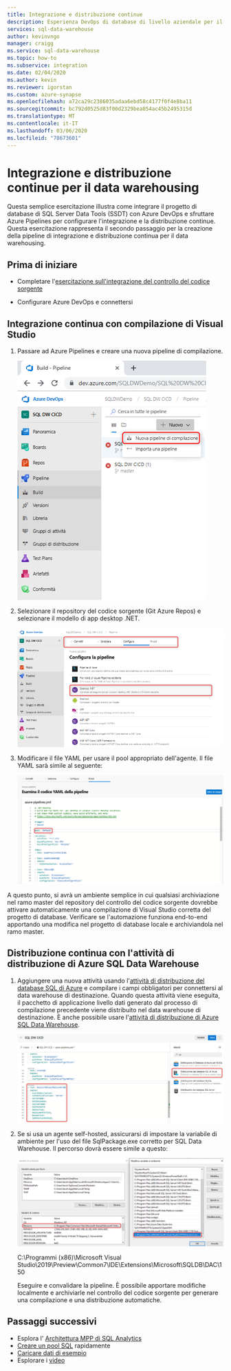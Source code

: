 ```yaml
---
title: Integrazione e distribuzione continue
description: Esperienza DevOps di database di livello aziendale per il data warehousing con supporto incorporato per l'integrazione e la distribuzione continue con Azure Pipelines.
services: sql-data-warehouse
author: kevinvngo
manager: craigg
ms.service: sql-data-warehouse
ms.topic: how-to
ms.subservice: integration
ms.date: 02/04/2020
ms.author: kevin
ms.reviewer: igorstan
ms.custom: azure-synapse
ms.openlocfilehash: a72ca29c2386035adaa6ebd58c4177f0f4e8ba11
ms.sourcegitcommit: bc792d0525d83f00d2329bea054ac45b2495315d
ms.translationtype: MT
ms.contentlocale: it-IT
ms.lasthandoff: 03/06/2020
ms.locfileid: "78673601"
---
```

# <a name="continuous-integration-and-deployment-for-data-warehousing"></a>Integrazione e distribuzione continue per il data warehousing

Questa semplice esercitazione illustra come integrare il progetto di database di SQL Server Data Tools (SSDT) con Azure DevOps e sfruttare Azure Pipelines per configurare l'integrazione e la distribuzione continue. Questa esercitazione rappresenta il secondo passaggio per la creazione della pipeline di integrazione e distribuzione continua per il data warehousing. 

## <a name="before-you-begin"></a>Prima di iniziare

- Completare l'[esercitazione sull'integrazione del controllo del codice sorgente](https://docs.microsoft.com/azure/sql-data-warehouse/sql-data-warehouse-source-control-integration)

- Configurare Azure DevOps e connettersi


## <a name="continuous-integration-with-visual-studio-build"></a>Integrazione continua con compilazione di Visual Studio

1. Passare ad Azure Pipelines e creare una nuova pipeline di compilazione.

      ![Nuova pipeline](media/sql-data-warehouse-continuous-integration-and-deployment/1-new-build-pipeline.png "Nuova pipeline")

2. Selezionare il repository del codice sorgente (Git Azure Repos) e selezionare il modello di app desktop .NET.

      ![Configurazione della pipeline](media/sql-data-warehouse-continuous-integration-and-deployment/2-pipeline-setup.png "Configurazione della pipeline") 

3. Modificare il file YAML per usare il pool appropriato dell'agente. Il file YAML sarà simile al seguente:

      ![YAML](media/sql-data-warehouse-continuous-integration-and-deployment/3-yaml-file.png "YAML")

A questo punto, si avrà un ambiente semplice in cui qualsiasi archiviazione nel ramo master del repository del controllo del codice sorgente dovrebbe attivare automaticamente una compilazione di Visual Studio corretta del progetto di database. Verificare se l'automazione funziona end-to-end apportando una modifica nel progetto di database locale e archiviandola nel ramo master.


## <a name="continuous-deployment-with-the-azure-sql-data-warehouse-or-database-deployment-task"></a>Distribuzione continua con l'attività di distribuzione di Azure SQL Data Warehouse

1. Aggiungere una nuova attività usando l'[attività di distribuzione del database SQL di Azure](https://docs.microsoft.com/azure/devops/pipelines/tasks/deploy/sql-azure-dacpac-deployment?view=azure-devops) e compilare i campi obbligatori per connettersi al data warehouse di destinazione. Quando questa attività viene eseguita, il pacchetto di applicazione livello dati generato dal processo di compilazione precedente viene distribuito nel data warehouse di destinazione. È anche possibile usare l'[attività di distribuzione di Azure SQL Data Warehouse](https://marketplace.visualstudio.com/items?itemName=ms-sql-dw.SQLDWDeployment). 

      ![Attività di distribuzione](media/sql-data-warehouse-continuous-integration-and-deployment/4-deployment-task.png "Attività di distribuzione")

2. Se si usa un agente self-hosted, assicurarsi di impostare la variabile di ambiente per l'uso del file SqlPackage.exe corretto per SQL Data Warehouse. Il percorso dovrà essere simile a questo:

      ![Variabile di ambiente](media/sql-data-warehouse-continuous-integration-and-deployment/5-environment-variable-preview.png "Variabile di ambiente")

   C:\Programmi (x86)\Microsoft Visual Studio\2019\Preview\Common7\IDE\Extensions\Microsoft\SQLDB\DAC\150  

   Eseguire e convalidare la pipeline. È possibile apportare modifiche localmente e archiviarle nel controllo del codice sorgente per generare una compilazione e una distribuzione automatiche.

## <a name="next-steps"></a>Passaggi successivi

- Esplora l' [Architettura MPP di SQL Analytics](massively-parallel-processing-mpp-architecture.md)
- [Creare un pool SQL](create-data-warehouse-portal.md) rapidamente
- [Caricare dati di esempio](sql-data-warehouse-load-sample-databases.md)
- Esplorare i [video](/azure/sql-data-warehouse/sql-data-warehouse-videos)
